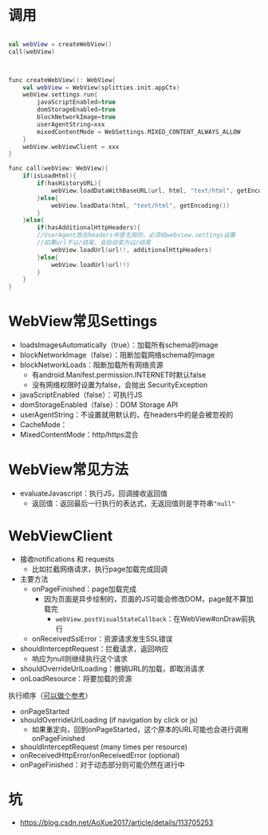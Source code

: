 # 调用
```kotlin

val webView = createWebView()
call(webView)



func createWebView(): WebView{
    val webView = WebView(splitties.init.appCtx)
    webView.settings.run{
	    javaScriptEnabled=true
	    domStorageEnabled=true
	    blockNetworkImage=true
	    userAgentString=xxx
	    mixedContentMode = WebSettings.MIXED_CONTENT_ALWAYS_ALLOW
    }
    webView.webViewClient = xxx
}

func call(webView: WebView){
	if(isLoadHtml){
		if(hasHistoryURL){
		    webView.loadDataWithBaseURL(url, html, "text/html", getEncoding(), url)
		}else{
			webView.loadData(html, "text/html", getEncoding())
		} 
	}else{
		if(hasAdditionalHttpHeaders){
		//UserAgent放在headers中是无用的，必须给webview.settings设置
		//如果url不以/结尾，会自动变为以/结尾
			webView.loadUrl(url!!, additionalHttpHeaders)
		}else{
			webView.loadUrl(url!!)  
		}
	}
}
```


# WebView常见Settings
- loadsImagesAutomatically（true）：加载所有schema的image
- blockNetworkImage（false）：阻断加载网络schema的image
- blockNetworkLoads：阻断加载所有网络资源
	- 有android.Manifest.permission.INTERNET时默认false
	- 没有网络权限时设置为false，会抛出 SecurityException 
- javaScriptEnabled（false）：可执行JS
- domStorageEnabled（false）：DOM Storage API
- userAgentString：不设置就用默认的，在headers中的是会被忽视的
- CacheMode：
- MixedContentMode：http/https混合

# WebView常见方法
- evaluateJavascript：执行JS，回调接收返回值
	- 返回值：返回最后一行执行的表达式，无返回值则是字符串`"null"`

# WebViewClient
- 接收notifications 和 requests
	- 比如拦截网络请求，执行page加载完成回调
- 主要方法
	- onPageFinished：page加载完成
		- 因为页面是异步绘制的，页面的JS可能会修改DOM，page就不算加载完
			- `webView.postVisualStateCallback`：在WebView#onDraw前执行
	- onReceivedSslError：资源请求发生SSL错误
- shouldInterceptRequest：拦截请求，返回响应
	- 响应为null则继续执行这个请求
- shouldOverrideUrlLoading：撤销URL的加载，即取消请求
- onLoadResource：将要加载的资源

执行顺序（[可以做个参考](https://blog.csdn.net/freak_csh/article/details/95530243)）
- onPageStarted
- shouldOverrideUrlLoading (if navigation by click or js)
	- 如果重定向，回到onPageStarted，这个原本的URL可能也会进行调用onPageFinished
- shouldInterceptRequest (many times per resource)
- onReceivedHttpError/onReceivedError (optional)
- onPageFinished：对于动态部分则可能仍然在进行中



# 坑
- https://blog.csdn.net/AoXue2017/article/details/113705253